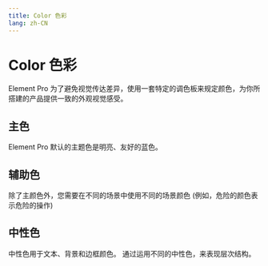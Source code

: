```yaml
---
title: Color 色彩
lang: zh-CN
---
```


# Color 色彩

Element Pro 为了避免视觉传达差异，使用一套特定的调色板来规定颜色，为你所搭建的产品提供一致的外观视觉感受。

<style lang="scss">
.demo-color-box {
  position: relative;
  border-radius: 4px;
  padding: 20px;
  margin: 5px 0;
  height: 114px;
  box-sizing: border-box;
  color: var(--el-color-white);
  font-size: 14px;

  .bg-color-sub {
    width: 100%;
    height: 40px;
    left: 0;
    bottom: 0;
    position: absolute;

    .bg-blue-sub-item {
      width: 11.1111111%;
      height: 100%;
      display: inline-block;

      &:first-child {
        border-radius: 0 0 0 var(--el-border-radius-base);
      }
    }

    .bg-secondary-sub-item {
      width: 50%;
      height: 100%;
      display: inline-block;
      &:first-child {
        border-radius: 0 0 0 var(--el-border-radius-base);
      }
    }
  }
}

.demo-color-box-lite {
  color: var(--el-text-color-primary);

  .value {
    font-size: 12px;
    opacity: .69;
    line-height: 24px;
  }
}

.bg-transparent {
  color: var(--el-text-color-primary);
  background-image: linear-gradient(
      45deg,
      rgb(249, 249, 250) 25%,
      transparent 25%
    ),
  linear-gradient(135deg, rgb(249, 249, 250) 25%, transparent 25%),
  linear-gradient(45deg, transparent 75%, rgb(249, 249, 250) 75%),
  linear-gradient(135deg, transparent 75%, rgb(249, 249, 250) 75%);
  background-size: 20px 20px;
  background-position: 0px 0px, 10px 0px, 10px -10px, 0px 10px;
}
</style>

## 主色

Element Pro 默认的主题色是明亮、友好的蓝色。

<!-- Do not touch -->
<ClientOnly>
  <MainColor />
</ClientOnly>

## 辅助色

除了主颜色外，您需要在不同的场景中使用不同的场景颜色 (例如，危险的颜色表示危险的操作)

<!-- Do not touch -->
<ClientOnly>
  <SecondaryColors />
</ClientOnly>

## 中性色

中性色用于文本、背景和边框颜色。 通过运用不同的中性色，来表现层次结构。

<!-- Do not touch -->
<ClientOnly>
  <NeutralColor />
</ClientOnly>
